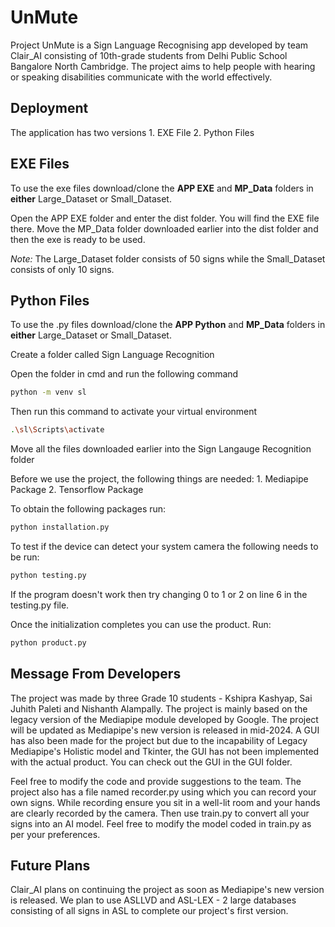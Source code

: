 
# UnMute

Project UnMute is a Sign Language Recognising app developed by team Clair_AI consisting of 10th-grade students from Delhi Public School Bangalore North Cambridge. The project aims to help people with hearing or speaking disabilities communicate with the world effectively.
## Deployment

The application has two versions
    1. EXE File
    2. Python Files

## EXE Files

To use the exe files download/clone the **APP EXE** and **MP_Data** folders in **either** Large_Dataset or Small_Dataset.

Open the APP EXE folder and enter the dist folder. You will find the EXE file there. Move the MP_Data folder downloaded earlier into the dist folder and then the exe is ready to be used.

_Note:_ The Large_Dataset folder consists of 50 signs while the Small_Dataset consists of only 10 signs.

## Python Files

To use the .py files download/clone the **APP Python** and **MP_Data** folders in **either** Large_Dataset or Small_Dataset.

Create a folder called Sign Language Recognition

Open the folder in cmd and run the following command 
```bash
python -m venv sl
```
Then run this command to activate your virtual environment
```bash
.\sl\Scripts\activate
```
Move all the files downloaded earlier into the Sign Langauge Recognition folder

Before we use the project, the following things are needed:
    1. Mediapipe Package
    2. Tensorflow Package

To obtain the following packages run:
```cmd
python installation.py
```
To test if the device can detect your system camera the following needs to be run:
```cmd
python testing.py
```
If the program doesn't work then try changing 0 to 1 or 2 on line 6 in the testing.py file.

Once the initialization completes you can use the product. Run:
```cmd
python product.py
```

## Message From Developers

The project was made by three Grade 10 students - Kshipra Kashyap, Sai Juhith Paleti and Nishanth Alampally. The project is mainly based on the legacy version of the Mediapipe module developed by Google. The project will be updated as Mediapipe's new version is released in mid-2024. A GUI has also been made for the project but due to the incapability of Legacy Mediapipe's Holistic model and Tkinter, the GUI has not been implemented with the actual product. You can check out the GUI in the GUI folder.

Feel free to modify the code and provide suggestions to the team. The project also has a file named recorder.py using which you can record your own signs. While recording ensure you sit in a well-lit room and your hands are clearly recorded by the camera. Then use train.py to convert all your signs into an AI model. Feel free to modify the model coded in train.py as per your preferences.
## Future Plans

Clair_AI plans on continuing the project as soon as Mediapipe's new version is released. We plan to use ASLLVD and ASL-LEX - 2 large databases consisting of all signs in ASL to complete our project's first version. 

